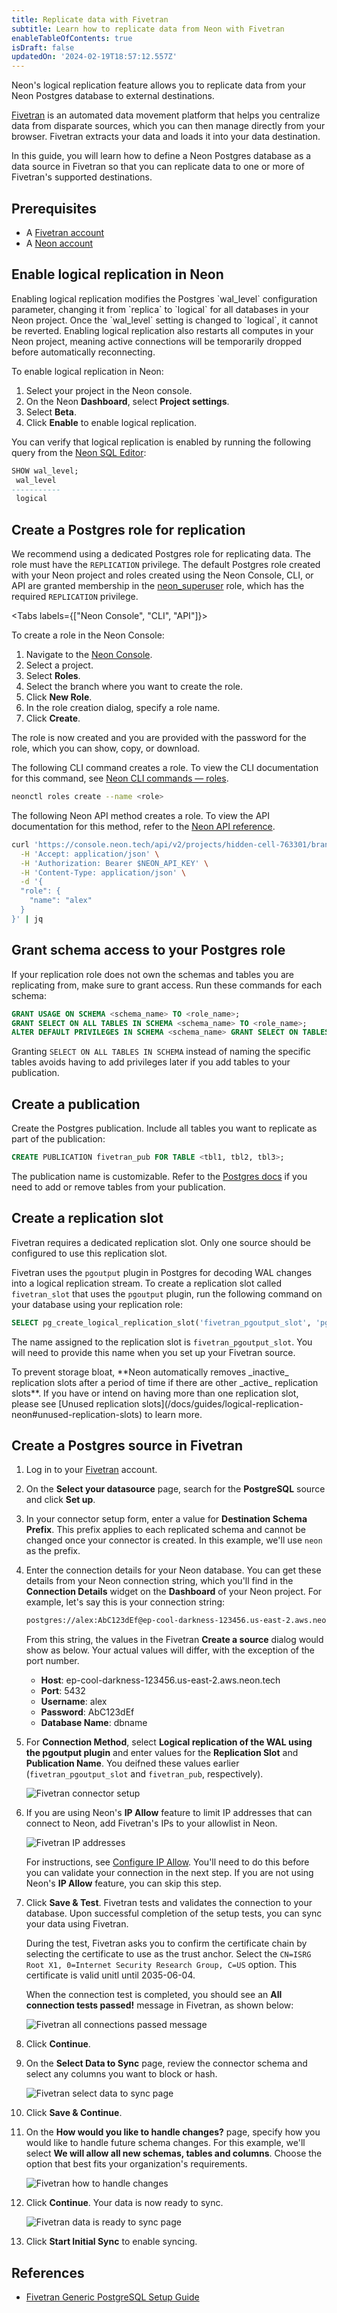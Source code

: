 ```yaml
---
title: Replicate data with Fivetran
subtitle: Learn how to replicate data from Neon with Fivetran
enableTableOfContents: true
isDraft: false
updatedOn: '2024-02-19T18:57:12.557Z'
---
```


Neon's logical replication feature allows you to replicate data from your Neon Postgres database to external destinations.

[Fivetran](https://fivetran.com/) is an automated data movement platform that helps you centralize data from disparate sources, which you can then manage directly from your browser. Fivetran extracts your data and loads it into your data destination.

In this guide, you will learn how to define a Neon Postgres database as a data source in Fivetran so that you can replicate data to one or more of Fivetran's supported destinations.

## Prerequisites

- A [Fivetran account](https://fivetran.com/)
- A [Neon account](https://console.neon.tech/)

## Enable logical replication in Neon

<Admonition type="important">
Enabling logical replication modifies the Postgres `wal_level` configuration parameter, changing it from `replica` to `logical` for all databases in your Neon project. Once the `wal_level` setting is changed to `logical`, it cannot be reverted. Enabling logical replication also restarts all computes in your Neon project, meaning active connections will be temporarily dropped before automatically reconnecting.
</Admonition>

To enable logical replication in Neon:

1. Select your project in the Neon console.
2. On the Neon **Dashboard**, select **Project settings**.
3. Select **Beta**.
4. Click **Enable** to enable logical replication.

You can verify that logical replication is enabled by running the following query from the [Neon SQL Editor](/docs/get-started-with-neon/query-with-neon-sql-editor):

```sql
SHOW wal_level;
 wal_level 
-----------
 logical
```

## Create a Postgres role for replication

We recommend using a dedicated Postgres role for replicating data. The role must have the `REPLICATION` privilege. The default Postgres role created with your Neon project and roles created using the Neon Console, CLI, or API are granted membership in the [neon_superuser](/docs/manage/roles#the-neonsuperuser-role) role, which has the required `REPLICATION` privilege.

<Tabs labels={["Neon Console", "CLI", "API"]}>

<TabItem>

To create a role in the Neon Console:

1. Navigate to the [Neon Console](https://console.neon.tech).
2. Select a project.
3. Select **Roles**.
4. Select the branch where you want to create the role.
4. Click **New Role**.
5. In the role creation dialog, specify a role name.
6. Click **Create**.

The role is now created and you are provided with the password for the role, which you can show, copy, or download.

</TabItem>

<TabItem>

The following CLI command creates a role. To view the CLI documentation for this command, see [Neon CLI commands — roles](https://api-docs.neon.tech/reference/createprojectbranchrole).

```bash
neonctl roles create --name <role>
```

</TabItem>

<TabItem>

The following Neon API method creates a role. To view the API documentation for this method, refer to the [Neon API reference](/docs/reference/cli-roles).

```bash
curl 'https://console.neon.tech/api/v2/projects/hidden-cell-763301/branches/br-blue-tooth-671580/roles' \
  -H 'Accept: application/json' \
  -H 'Authorization: Bearer $NEON_API_KEY' \
  -H 'Content-Type: application/json' \
  -d '{
  "role": {
    "name": "alex"
  }
}' | jq
```

</TabItem>

</Tabs>

## Grant schema access to your Postgres role

If your replication role does not own the schemas and tables you are replicating from, make sure to grant access. Run these commands for each schema:

```sql
GRANT USAGE ON SCHEMA <schema_name> TO <role_name>;
GRANT SELECT ON ALL TABLES IN SCHEMA <schema_name> TO <role_name>;
ALTER DEFAULT PRIVILEGES IN SCHEMA <schema_name> GRANT SELECT ON TABLES TO <role_name>;
```

Granting `SELECT ON ALL TABLES IN SCHEMA` instead of naming the specific tables avoids having to add privileges later if you add tables to your publication.

## Create a publication

Create the Postgres publication. Include all tables you want to replicate as part of the publication:

```sql
CREATE PUBLICATION fivetran_pub FOR TABLE <tbl1, tbl2, tbl3>;
```

The publication name is customizable. Refer to the [Postgres docs](https://www.postgresql.org/docs/current/logical-replication-publication.html) if you need to add or remove tables from your publication.

## Create a replication slot

Fivetran requires a dedicated replication slot. Only one source should be configured to use this replication slot.

Fivetran uses the `pgoutput` plugin in Postgres for decoding WAL changes into a logical replication stream. To create a replication slot called `fivetran_slot` that uses the `pgoutput` plugin, run the following command on your database using your replication role:

```sql
SELECT pg_create_logical_replication_slot('fivetran_pgoutput_slot', 'pgoutput');
```

The name assigned to the replication slot is `fivetran_pgoutput_slot`. You will need to provide this name when you set up your Fivetran source.

<Admonition type="important">
To prevent storage bloat, **Neon automatically removes _inactive_ replication slots after a period of time if there are other _active_ replication slots**. If you have or intend on having more than one replication slot, please see [Unused replication slots](/docs/guides/logical-replication-neon#unused-replication-slots) to learn more.
</Admonition>

## Create a Postgres source in Fivetran

1. Log in to your [Fivetran](https://fivetran.com/) account.
1. On the **Select your datasource** page, search for the **PostgreSQL** source and click **Set up**.
1. In your connector setup form, enter a value for **Destination Schema Prefix**. This prefix applies to each replicated schema and cannot be changed once your connector is created. In this example, we'll use `neon` as the prefix.
1. Enter the connection details for your Neon database. You can get these details from your Neon connection string, which you'll find in the **Connection Details** widget on the **Dashboard** of your Neon project.
    For example, let's say this is your connection string:

    ```bash shouldWrap
    postgres://alex:AbC123dEf@ep-cool-darkness-123456.us-east-2.aws.neon.tech/dbname?sslmode=require
    ```

    From this string, the values in the Fivetran **Create a source** dialog would show as below. Your actual values will differ, with the exception of the port number.

    - **Host**: ep-cool-darkness-123456.us-east-2.aws.neon.tech
    - **Port**: 5432
    - **Username**: alex
    - **Password**: AbC123dEf
    - **Database Name**: dbname

1. For **Connection Method**, select **Logical replication of the WAL using the pgoutput plugin** and enter values for the **Replication Slot** and **Publication Name**. You deifned these values earlier (`fivetran_pgoutput_slot` and `fivetran_pub`, respectively).

    ![Fivetran connector setup](/docs/guides/fivetran_connector_setup.png)

1. If you are using Neon's **IP Allow** feature to limit IP addresses that can connect to Neon, add Fivetran's IPs to your allowlist in Neon.

    ![Fivetran IP addresses](/docs/guides/fivetran_ips.png)

    For instructions, see [Configure IP Allow](/docs/manage/projects#configure-ip-allow). You'll need to do this before you can validate your connection in the next step. If you are not using Neon's **IP Allow** feature, you can skip this step.

1. Click **Save & Test**. Fivetran tests and validates the connection to your database. Upon successful completion of the setup tests, you can sync your data using Fivetran.

    During the test, Fivetran asks you to confirm the certificate chain by selecting the certificate to use as the trust anchor. Select the `CN=ISRG Root X1, 0=Internet Security Research Group, C=US` option. This certificate is valid unitl until 2035-06-04.

    When the connection test is completed, you should see an **All connection tests passed!** message in Fivetran, as shown below:

    ![Fivetran all connections passed message](/docs/guides/fivetran_connection_test.png)

1. Click **Continue**.
1. On the **Select Data to Sync** page, review the connector schema and select any columns you want to block or hash.

    ![Fivetran select data to sync page](/docs/guides/fivetran_select_data.png)

1. Click **Save & Continue**.

1. On the **How would you like to handle changes?** page, specify how you would like to handle future schema changes. For this example, we'll select **We will allow all new schemas, tables and columns**. Choose the option that best fits your organization's requirements.

    ![Fivetran how to handle changes](/docs/guides/fivetran_changes.png)

1. Click **Continue**. Your data is now ready to sync.

    ![Fivetran data is ready to sync page](/docs/guides/fivetran_ready_to_sync.png)

1. Click **Start Initial Sync** to enable syncing.

## References

- [Fivetran Generic PostgreSQL Setup Guide](https://fivetran.com/docs/databases/postgresql/setup-guide)

<NeedHelp/>
